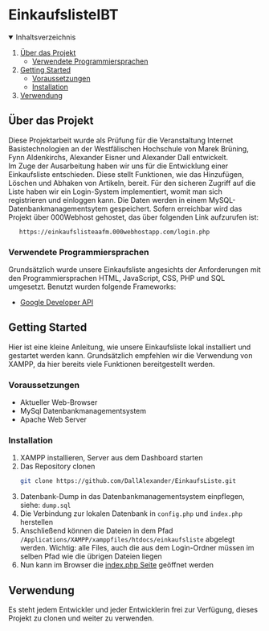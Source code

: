 # EinkaufslisteIBT

<!-- Inhaltsverzeichnis -->
<details open="open">
  <summary>Inhaltsverzeichnis</summary>
  <ol>
    <li>
      <a href="#über-das-projekt">Über das Projekt</a>
      <ul>
        <li><a href="###verwendete-programmiersprachen">Verwendete Programmiersprachen</a></li>
      </ul>
    </li>
    <li>
      <a href="#getting-started">Getting Started</a>
      <ul>
        <li><a href="#voraussetzungen">Voraussetzungen</a></li>
        <li><a href="#installation">Installation</a></li>
      </ul>
    </li>
    <li><a href="#Verwendung">Verwendung</a></li>
  </ol>
</details>


<!-- Über das Projekt -->
## Über das Projekt
Diese Projektarbeit wurde als Prüfung für die Veranstaltung Internet Basistechnologien an der Westfälischen Hochschule von Marek Brüning, Fynn Aldenkirchs, Alexander Eisner und Alexander Dall entwickelt.  
Im Zuge der Ausarbeitung haben wir uns für die Entwicklung einer Einkaufsliste entschieden. Diese stellt Funktionen, wie das Hinzufügen, Löschen und Abhaken von Artikeln, bereit. Für den sicheren Zugriff auf die Liste haben wir ein Login-System implementiert, womit man sich registrieren und einloggen kann. Die Daten werden in einem MySQL-Datenbankmanagementsytem gespeichert.
Sofern erreichbar wird das Projekt über 000Webhost gehostet, das über folgenden Link aufzurufen ist:
```
   https://einkaufslisteaafm.000webhostapp.com/login.php
   ```

### Verwendete Programmiersprachen
Grundsätzlich wurde unsere Einkaufsliste angesichts der Anforderungen mit den Programmiersprachen HTML, JavaScript, CSS, PHP und SQL umgesetzt. Benutzt wurden folgende Frameworks:
* [Google Developer API](https://developers.google.com/fonts/docs/developer_api/)

<!-- GETTING STARTED -->
## Getting Started

Hier ist eine kleine Anleitung, wie unsere Einkaufsliste lokal installiert und gestartet werden kann. Grundsätzlich empfehlen wir die Verwendung von XAMPP, da hier bereits viele Funktionen bereitgestellt werden.

### Voraussetzungen
* Aktueller Web-Browser
* MySql Datenbankmanagementsystem
* Apache Web Server

### Installation
1. XAMPP installieren, Server aus dem Dashboard starten
2. Das Repository clonen
    ```sh
   git clone https://github.com/DallAlexander/EinkaufsListe.git
   ```
3. Datenbank-Dump in das Datenbankmanagementsystem einpflegen, siehe: `dump.sql`
4. Die Verbindung zur lokalen Datenbank in `config.php` und `index.php` herstellen
5. Anschließend können die Dateien in dem Pfad `/Applications/XAMPP/xamppfiles/htdocs/einkaufsliste` abgelegt werden. Wichtig: alle Files, auch die aus dem Login-Ordner müssen im selben Pfad wie die übrigen Dateien liegen
6. Nun kann im Browser die [index.php Seite](localhost/einkaufsliste/index.php) geöffnet werden

## Verwendung
Es steht jedem Entwickler und jeder Entwicklerin frei zur Verfügung, dieses Projekt zu clonen und weiter zu verwenden.
